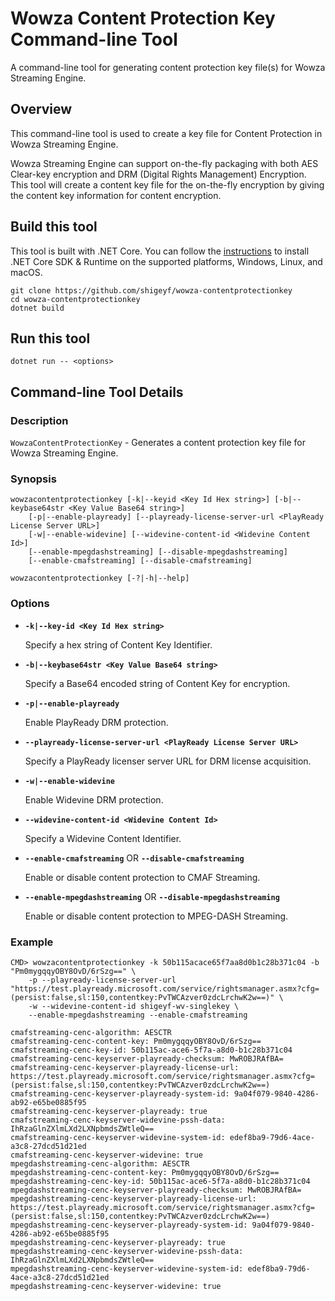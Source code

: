 # Wowza Content Protection Key Command-line Tool
A command-line tool for generating content protection key file(s) for Wowza Streaming Engine.

## Overview
This command-line tool is used to create a key file for Content Protection in Wowza Streaming Engine.

Wowza Streaming Engine can support on-the-fly packaging with both AES Clear-key encryption and DRM (Digital Rights Management) Encryption. This tool will create a content key file for the on-the-fly encryption by giving the content key information for content encryption.

## Build this tool
This tool is built with .NET Core. You can follow the [instructions](https://docs.microsoft.com/en-us/dotnet/core/install/) to install .NET Core SDK & Runtime on the supported platforms, Windows, Linux, and macOS.

```command line
git clone https://github.com/shigeyf/wowza-contentprotectionkey
cd wowza-contentprotectionkey
dotnet build
```

## Run this tool

```command line
dotnet run -- <options>
```

## Command-line Tool Details

### Description

`WowzaContentProtectionKey` - Generates a content protection key file for Wowza Streaming Engine.

### Synopsis

```command line
wowzacontentprotectionkey [-k|--keyid <Key Id Hex string>] [-b|--keybase64str <Key Value Base64 string>]
    [-p|--enable-playready] [--playready-license-server-url <PlayReady License Server URL>]
    [-w|--enable-widevine] [--widevine-content-id <Widevine Content Id>]
    [--enable-mpegdashstreaming] [--disable-mpegdashstreaming]
    [--enable-cmafstreaming] [--disable-cmafstreaming]

wowzacontentprotectionkey [-?|-h|--help]
```

### Options

- **`-k|--key-id <Key Id Hex string>`**

  Specify a hex string of Content Key Identifier.

- **`-b|--keybase64str <Key Value Base64 string>`**

  Specify a Base64 encoded string of Content Key for encryption.

- **`-p|--enable-playready`**

  Enable PlayReady DRM protection.

- **`--playready-license-server-url <PlayReady License Server URL>`**

  Specify a PlayReady licenser server URL for DRM license acquisition.

- **`-w|--enable-widevine`**

  Enable Widevine DRM protection.

- **`--widevine-content-id <Widevine Content Id>`**

  Specify a Widevine Content Identifier.

- **`--enable-cmafstreaming`** OR **`--disable-cmafstreaming`**

  Enable or disable content protection to CMAF Streaming.

- **`--enable-mpegdashstreaming`** OR **`--disable-mpegdashstreaming`**

  Enable or disable content protection to MPEG-DASH Streaming.

### Example

```command line
CMD> wowzacontentprotectionkey -k 50b115acace65f7aa8d0b1c28b371c04 -b "Pm0mygqqyOBY8OvD/6rSzg==" \
    -p --playready-license-server-url "https://test.playready.microsoft.com/service/rightsmanager.asmx?cfg=(persist:false,sl:150,contentkey:PvTWCAzver0zdcLrchwK2w==)" \
    -w --widevine-content-id shigeyf-wv-singlekey \
    --enable-mpegdashstreaming --enable-cmafstreaming
```

```Output
cmafstreaming-cenc-algorithm: AESCTR
cmafstreaming-cenc-content-key: Pm0mygqqyOBY8OvD/6rSzg==
cmafstreaming-cenc-key-id: 50b115ac-ace6-5f7a-a8d0-b1c28b371c04
cmafstreaming-cenc-keyserver-playready-checksum: MwROBJRAfBA=
cmafstreaming-cenc-keyserver-playready-license-url: https://test.playready.microsoft.com/service/rightsmanager.asmx?cfg=(persist:false,sl:150,contentkey:PvTWCAzver0zdcLrchwK2w==)
cmafstreaming-cenc-keyserver-playready-system-id: 9a04f079-9840-4286-ab92-e65be0885f95
cmafstreaming-cenc-keyserver-playready: true
cmafstreaming-cenc-keyserver-widevine-pssh-data: IhRzaGlnZXlmLXd2LXNpbmdsZWtleQ==
cmafstreaming-cenc-keyserver-widevine-system-id: edef8ba9-79d6-4ace-a3c8-27dcd51d21ed
cmafstreaming-cenc-keyserver-widevine: true
mpegdashstreaming-cenc-algorithm: AESCTR
mpegdashstreaming-cenc-content-key: Pm0mygqqyOBY8OvD/6rSzg==
mpegdashstreaming-cenc-key-id: 50b115ac-ace6-5f7a-a8d0-b1c28b371c04
mpegdashstreaming-cenc-keyserver-playready-checksum: MwROBJRAfBA=
mpegdashstreaming-cenc-keyserver-playready-license-url: https://test.playready.microsoft.com/service/rightsmanager.asmx?cfg=(persist:false,sl:150,contentkey:PvTWCAzver0zdcLrchwK2w==)
mpegdashstreaming-cenc-keyserver-playready-system-id: 9a04f079-9840-4286-ab92-e65be0885f95
mpegdashstreaming-cenc-keyserver-playready: true
mpegdashstreaming-cenc-keyserver-widevine-pssh-data: IhRzaGlnZXlmLXd2LXNpbmdsZWtleQ==
mpegdashstreaming-cenc-keyserver-widevine-system-id: edef8ba9-79d6-4ace-a3c8-27dcd51d21ed
mpegdashstreaming-cenc-keyserver-widevine: true
```
